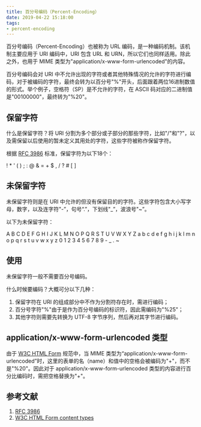```yaml
---
title: 百分号编码（Percent-Encoding）
date: 2019-04-22 15:18:00
tags:
- percent-encoding
---
```


百分号编码（Percent-Encoding）也被称为 URL 编码，是一种编码机制。该机制主要应用于 URI 编码中，URI 包含 URL 和 URN，所以它们也同样适用。除此之外，也用于 MIME 类型为"application/x-www-form-urlencoded"的内容。

百分号编码会对 URI 中不允许出现的字符或者其他特殊情况的允许的字符进行编码，对于被编码的字符，最终会转为以百分号"%"开头，后面跟着两位16进制数值的形式。举个例子，空格符（SP）是不允许的字符，在 ASCII 码对应的二进制值是"00100000"，最终转为"%20"。

<!-- more -->

## 保留字符

什么是保留字符？将 URI 分割为多个部分或子部分的那些字符，比如"/"和"?"，以及需保留以后使用的暂未定义其用处的字符，这些字符被称作保留字符。

根据 [RFC 3986](https://tools.ietf.org/html/rfc3986) 标准，保留字符为以下18个：

!	*	'	(	)	;	:	@	&	=	+	$	,	/	?	#	[	]

## 未保留字符

未保留字符则是在 URI 中允许的但没有保留目的的字符。这些字符包含大小写字母，数字，以及连字符"-”，句号“.”，下划线"_”，波浪号"~”。

以下为未保留字符：

A	B	C	D	E	F	G	H	I	J	K	L	M	N	O	P	Q	R	S	T	U	V	W	X	Y	Z	a	b	c	d	e	f	g	h	i	j	k	l	m	n	o	p	q	r	s	t	u	v	w	x	y	z	0	1	2	3	4	5	6	7	8	9	-	_	.	~

## 使用

未保留字符一般不需要百分号编码。

什么时候要编码？大概可分以下几种：

1. 保留字符在 URI 的组成部分中不作为分割符存在时，需进行编码；
2. 百分号字符"%"由于是作为百分号编码的标识符，因此需编码为"%25"；
3. 其他字符则需要先转换为 UTF-8 字节序列，然后再对其字节进行编码。

## application/x-www-form-urlencoded 类型

由于 [W3C HTML Form](<https://www.w3.org/TR/html4/interact/forms.html#h-17.13.4.1>) 规范中，当 MIME 类型为“application/x-www-form-urlencoded”时，这里的表单的名（name）和值中的空格会被编码为"+"，而不是"%20"。因此对于 application/x-www-form-urlencoded 类型的内容进行百分比编码时，需把空格替换为"+"。

## 参考文献

1. [RFC 3986](https://tools.ietf.org/html/rfc3986)
2. [W3C HTML Form content types](https://www.w3.org/TR/html4/interact/forms.html#h-17.13.4.1)

